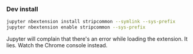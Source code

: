 ### Dev install
```sh
jupyter nbextension install stripcommon --symlink --sys-prefix
jupyter nbextension enable stripcommon --sys-prefix
```
Jupyter will complain that there's an error while loading the extension. It lies. Watch the Chrome console instead.
